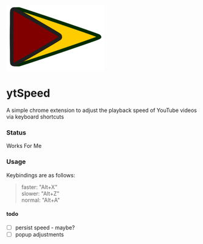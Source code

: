 ![ytspeed logo](./extension/icons/icon-256.png)  

# ytSpeed
A simple chrome extension to adjust the playback speed of YouTube videos via keyboard shortcuts

### Status
Works For Me

### Usage
Keybindings are as follows:
>faster: "Alt+X"  
>slower: "Alt+Z"  
>normal: "Alt+A"  

#### todo
* [ ] persist speed - maybe?
* [ ] popup adjustments
